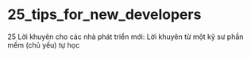 # 25_tips_for_new_developers

25 Lời khuyên cho các nhà phát triển mới: Lời khuyên từ một kỹ sư phần mềm (chủ yếu) tự học
